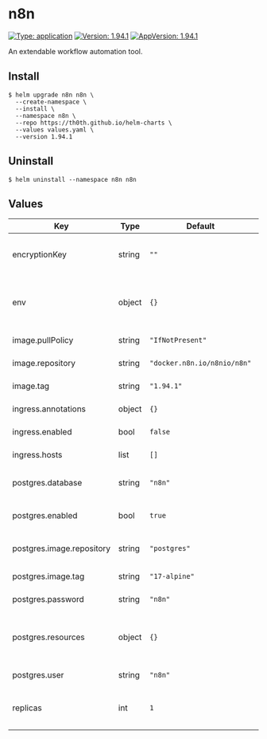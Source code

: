 # n8n

[![Type: application](https://img.shields.io/badge/Type-application-informational?style=flat-square)](#)
[![Version: 1.94.1](https://img.shields.io/badge/Version-1.94.1-informational?style=flat-square)](#)
[![AppVersion: 1.94.1](https://img.shields.io/badge/AppVersion-1.94.1-informational?style=flat-square)](#)

An extendable workflow automation tool.

## Install

```shell
$ helm upgrade n8n n8n \
  --create-namespace \
  --install \
  --namespace n8n \
  --repo https://th0th.github.io/helm-charts \
  --values values.yaml \
  --version 1.94.1
```

## Uninstall

```shell
$ helm uninstall --namespace n8n n8n
```

## Values

| Key                       | Type   | Default                     | Description                                                                                                              |
|---------------------------|--------|-----------------------------|--------------------------------------------------------------------------------------------------------------------------|
| encryptionKey             | string | `""`                        | n8n encryption key (see [docs](https://docs.n8n.io/hosting/configuration/environment-variables/deployment/))             |
| env                       | object | `{}`                        | environment variables to be passed to n8n (see [docs](https://docs.n8n.io/hosting/configuration/environment-variables/)) |
| image.pullPolicy          | string | `"IfNotPresent"`            | n8n image pull policy                                                                                                    |
| image.repository          | string | `"docker.n8n.io/n8nio/n8n"` | n8n image repository                                                                                                     |
| image.tag                 | string | `"1.94.1"`                  | n8n image tag                                                                                                            |
| ingress.annotations       | object | `{}`                        | the ingress annotations                                                                                                  |
| ingress.enabled           | bool   | `false`                     | enable the ingress                                                                                                       |
| ingress.hosts             | list   | `[]`                        | the ingress host                                                                                                         |
| postgres.database         | string | `"n8n"`                     | the postgres database name                                                                                               |
| postgres.enabled          | bool   | `true`                      | enable the postgres statefulset                                                                                          |
| postgres.image.repository | string | `"postgres"`                | the postgres image repository                                                                                            |
| postgres.image.tag        | string | `"17-alpine"`               | the postgres image tag                                                                                                   |
| postgres.password         | string | `"n8n"`                     | the postgres password                                                                                                    |
| postgres.resources        | object | `{}`                        | resources configuration for the postgres statefulset                                                                     |
| postgres.user             | string | `"n8n"`                     | the postgres user                                                                                                        |
| replicas                  | int    | `1`                         | number of n8n deployment replicas                                                                                        |                                                                                                         |
